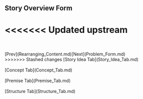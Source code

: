 ## Story Overview Form ##
<<<<<<< Updated upstream
=======
 <br/>
 <br/>
[Prev](Rearranging_Content.md)[Next](Problem_Form.md) <br/>
>>>>>>> Stashed changes
[Story Idea Tab](Story_Idea_Tab.md) <br/><br/>
[Concept Tab](Concept_Tab.md) <br/><br/>
[Premise Tab](Premise_Tab.md) <br/><br/>
[Structure Tab](Structure_Tab.md) <br/><br/>
